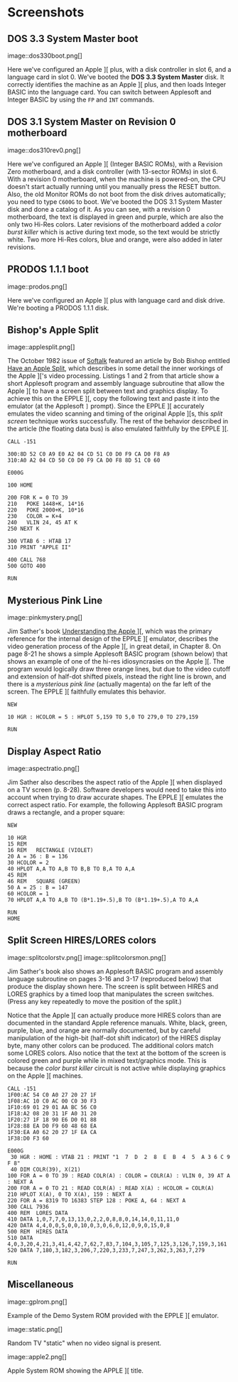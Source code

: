 # Screenshots



## DOS 3.3 System Master boot

image::dos330boot.png[]

Here we've configured an Apple \]\[ plus, with a disk
controller in slot 6, and a language card in slot 0.
We've booted the **DOS 3.3 System Master** disk. It correctly
identifies the machine as an Apple \]\[ plus, and then
loads Integer BASIC into the language card. You can switch
between Applesoft and Integer BASIC by using the `FP` and
`INT` commands.



## DOS 3.1 System Master on Revision 0 motherboard

image::dos310rev0.png[]

Here we've configured an Apple \]\[ (Integer BASIC ROMs),
with a Revision Zero motherboard, and a disk
controller (with 13-sector ROMs) in slot 6. With a
revision 0 motherboard, when the machine is powered-on,
the CPU doesn't start actually running until you
manually press the RESET button. Also, the old Monitor
ROMs do not boot from the disk drives automatically;
you need to type `C600G` to boot.
We've booted the DOS 3.1 System Master disk and done a
catalog of it. As you can see, with a revision 0 motherboard,
the text is displayed in green and purple, which are also the
only two Hi-Res colors. Later revisions
of the motherboard added a *color burst killer* which is
active during text mode, so the text would be strictly white.
Two more Hi-Res colors, blue and orange, were also added in
later revisions.



## PRODOS 1.1.1 boot

image::prodos.png[]

Here we've configured an Apple \]\[ plus with language card
and disk drive. We're booting a PRODOS 1.1.1 disk.



## Bishop's Apple Split

image::applesplit.png[]

The October 1982 issue of [Softalk](http://en.wikipedia.org/wiki/Softalk)
featured an article by Bob Bishop entitled
[Have an Apple Split](http://rich12345.tripod.com/aiivideo/softalk.html), which describes
in some detail the inner workings of the Apple \]\['s video processing. Listings 1 and 2 from that
article show a short Applesoft program and assembly language subroutine that allow the Apple \]\[
to have a screen split between text and graphics display. To achieve this on the EPPLE \]\[,
copy the following text and paste it into the emulator (at the Applesoft `]` prompt). Since the
EPPLE \]\[ accurately emulates the video scanning and timing of the original Apple \]\[s, this
*split screen* technique works successfully.
The rest of the behavior described in the article (the floating data bus) is also emulated
faithfully by the EPPLE \]\[.

``` basic
CALL -151

300:8D 52 C0 A9 E0 A2 04 CD 51 C0 D0 F9 CA D0 F8 A9
310:A0 A2 04 CD 50 C0 D0 F9 CA D0 F8 8D 51 C0 60

E000G

100 HOME

200 FOR K = 0 TO 39
210   POKE 1448+K, 14*16
220   POKE 2000+K, 10*16
230   COLOR = K+4
240   VLIN 24, 45 AT K
250 NEXT K

300 VTAB 6 : HTAB 17
310 PRINT "APPLE II"

400 CALL 768
500 GOTO 400

RUN
```



## Mysterious Pink Line

image::pinkmystery.png[]

Jim Sather's book
[Understanding the Apple \]\[](http://www.scribd.com/doc/201423/Understanding-the-Apple-II-by-Jim-Sather-1983Quality-Software),
which was the primary
reference for the internal design of the EPPLE \]\[ emulator, describes the video
generation process of the Apple \]\[, in great detail, in Chapter 8.
On page 8-21 he shows a simple Applesoft BASIC program (shown below)
that shows an example of one of the hi-res idiosyncrasies on the Apple \]\[.
The program would logically draw three orange lines, but due to the
video cutoff and extension of half-dot shifted pixels, instead the right
line is brown, and there is a *mysterious pink line* (actually magenta)
on the far left of the screen. The EPPLE \]\[ faithfully emulates this behavior.

``` basic
NEW

10 HGR : HCOLOR = 5 : HPLOT 5,159 TO 5,0 TO 279,0 TO 279,159

RUN
```



## Display Aspect Ratio

image::aspectratio.png[]

Jim Sather also describes the aspect ratio of the Apple \]\[ when
displayed on a TV screen (p. 8-28). Software developers would need
to take this into account when trying to draw accurate shapes.
The EPPLE \]\[ emulates the correct aspect ratio.
For example, the following Applesoft BASIC program draws a
rectangle, and a proper square:

``` basic
NEW

10 HGR
15 REM
16 REM   RECTANGLE (VIOLET)
20 A = 36 : B = 136
30 HCOLOR = 2
40 HPLOT A,A TO A,B TO B,B TO B,A TO A,A
45 REM
46 REM   SQUARE (GREEN)
50 A = 25 : B = 147
60 HCOLOR = 1
70 HPLOT A,A TO A,B TO (B*1.19+.5),B TO (B*1.19+.5),A TO A,A

RUN
HOME
```



## Split Screen HIRES/LORES colors

image::splitcolorstv.png[]
image::splitcolorsmon.png[]

Jim Sather's book also shows an Applesoft BASIC
program and assembly language subroutine on pages 3-16 and 3-17 (reproduced
below) that produce the display shown here. The screen is split between HIRES
and LORES graphics by a timed loop that manipulates the screen switches.
(Press any key repeatedly to move the position of the split.)

Notice that the Apple \]\[ can actually produce more HIRES colors than are
documented in the standard Apple reference manuals. White, black, green,
purple, blue, and orange are normally documented, but by careful manipulation
of the high-bit (half-dot shift indicator) of the HIRES display byte, many
other colors can be produced. The additional colors match some LORES colors.
Also notice that the text at the bottom of the screen is colored green and
purple while in mixed text/graphics mode. This is because the *color
burst killer* circuit is not active while displaying graphics on the
Apple \]\[ machines.

``` basic
CALL -151
1F00:AC 54 C0 A0 27 20 27 1F
1F08:AC 10 C0 AC 00 C0 30 F3
1F10:69 01 29 01 AA BC 56 C0
1F18:A2 08 20 31 1F A0 31 20
1F20:27 1F 18 90 E6 D0 01 88
1F28:88 EA D0 F9 60 48 68 EA
1F30:EA A0 62 20 27 1F EA CA
1F38:D0 F3 60

E000G
 30 HGR : HOME : VTAB 21 : PRINT "1  7  D  2  8  E  B  4  5  A 3 6 C 9 F 8"
 40 DIM COLR(39), X(21)
100 FOR A = 0 TO 39 : READ COLR(A) : COLOR = COLR(A) : VLIN 0, 39 AT A : NEXT A
200 FOR A = 0 TO 21 : READ COLR(A) : READ X(A) : HCOLOR = COLR(A)
210 HPLOT X(A), 0 TO X(A), 159 : NEXT A
220 FOR A = 8319 TO 16383 STEP 128 : POKE A, 64 : NEXT A
300 CALL 7936
400 REM  LORES DATA
410 DATA 1,0,7,7,0,13,13,0,2,2,0,8,8,0,14,14,0,11,11,0
420 DATA 4,4,0,0,5,0,0,10,0,3,0,6,0,12,0,9,0,15,0,8
500 REM  HIRES DATA
510 DATA 4,0,3,20,4,21,3,41,4,42,7,62,7,83,7,104,3,105,7,125,3,126,7,159,3,161
520 DATA 7,180,3,182,3,206,7,220,3,233,7,247,3,262,3,263,7,279

RUN
```



## Miscellaneous

image::gplrom.png[]

Example of the Demo System ROM provided with the EPPLE \]\[ emulator.

image::static.png[]

Random TV "static" when no video signal is present.

image::apple2.png[]

Apple System ROM showing the APPLE \]\[ title.

